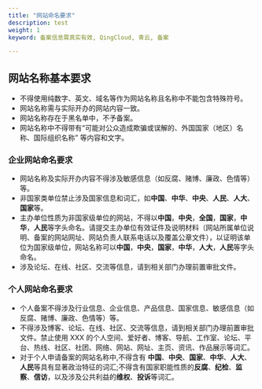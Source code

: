 ```yaml
---
title: "网站命名要求"
description: test
weight: 1
keyword: 备案信息需真实有效, QingCloud, 青云, 备案

---
```


## 网站名称基本要求

* 不得使用纯数字、英文、域名等作为网站名称且名称中不能包含特殊符号。
* 网站名称需与实际开办的网站内容一致。
* 网站名称存在于黑名单中，不予备案。
* 网站名称中不得带有“可能对公众造成欺骗或误解的、外国国家（地区）名称、国际组织名称” 等内容和文字。

### 企业网站命名要求

* 网站名称及实际开办内容不得涉及敏感信息（如反腐、赌博、廉政、色情等）等。
* 非国家类单位禁止涉及国家信息和词汇，如**中国**、**中华**、**中央**、**人民**、**人大**、**国家**等。
* 主办单位性质为非国家级单位的网站，不得以**中国**，**中央**，**全国**，**国家**，**中华**，**人民**等字头命名。请提交主办单位有效证件及说明材料（网站所属单位说明、备案的网站网址、网站负责人联系电话以及覆盖公章文件），以证明该单位为国家级单位，网站名称可以**中国**，**中央**，**国家**，**中华**，**人大**，**人民**等字头命名。
* 涉及论坛、在线、社区、交流等信息，请到相关部门办理前置审批文件。

###  个人网站命名要求

* 个人备案不得涉及行业信息、企业信息、产品信息、国家信息、敏感信息（如反腐、赌博、廉政、色情等）等。
* 不得涉及博客、论坛、在线、社区、交流等信息，请到相关部门办理前置审批文件。禁止使用 XXX 的个人空间、爱好者、博客、导航、工作室、论坛、平台、热线、社区、社团、网络、网站、网址、主页、资讯、作品展示等词汇。
* 对于个人申请备案的网站名称中,不得含有 **中国**、**中央**、**国家**、**中华**、**人大**、**人民**等具有显著政治特征的词汇;不得含有国家职能性质的**反腐**、**纪检**、**监察**、**信访**，以及涉及公共利益的**维权**、**投诉**等词汇。